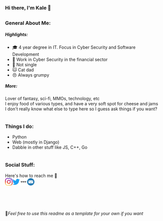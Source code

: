 #
### Hi there, I'm Kale 🥦  
##  

### General About Me:  
##### Highlights:  
- 🎓 4 year degree in IT. Focus in Cyber Security and Software Development
- 💼 Work in Cyber Security in the financial sector
- 💍 Not single
- 🐱 Cat dad
- 😠 Always grumpy

##### More:  

Lover of fantasy, sci-fi, MMOs, technology, etc<br>
I enjoy food of various types, and have a very soft spot for cheese and jams<br>
I don't really know what else to type here so I guess ask things if you want?

#
### Things I do:  
- Python
- Web (mostly in Django)
- Dabble in other stuff like JS, C++, Go

#
### Social Stuff:  
Here's how to reach me 🤠<br>
<a href="https://instagram.com/kaleleafygreen" target="_blank"><img align="left" alt="Kale/AlbusNoir | Instagram" width="24px" src="https://github.com/AlbusNoir/AlbusNoir/blob/master/Icons/instagram.svg"/></a>
<a href="https://twitter.com/KaleLeafyGreen" target="_blank"><img align="left" alt="Kale/AlbusNoir | Twitter" width="24px" src="https://github.com/AlbusNoir/AlbusNoir/blob/master/Icons/twitter.svg"/></a>
<a href="https://www.kalebsego.com" target="_blank"><img align="left" alt="Kale/AlbusNoir | personal site" width="24px" src="https://github.com/AlbusNoir/AlbusNoir/blob/master/Icons/website.svg"/></a>
<a href="mailto:kalegithub@gmail.com?subject=MESSAGE FROM GITHUB"><img align="left" alt="Kale/AlbusNoir | Email" width="24px" src="https://github.com/AlbusNoir/AlbusNoir/blob/master/Icons/email.svg"/></a>
#
<br>
<br>
<br>
<br>
📜<em>Feel free to use this readme as a template for your own if you want</em>
